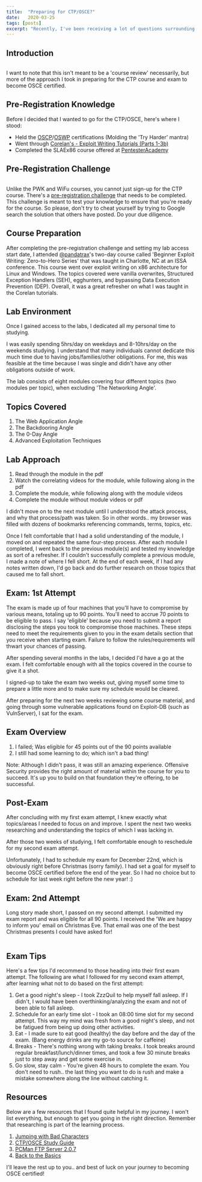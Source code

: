 ```yaml
---
title:  "Preparing for CTP/OSCE?"
date:   2020-03-25
tags: [posts]
excerpt: "Recently, I've been receiving a lot of questions surrounding the CTP course, and my goal is to answer as many of those questions/tips within this blog."
---
```

Introduction
---
<img src="{{ site.url }}{{ site.baseurl }}/images/offsec-student-certified-emblem-rgb-osce.png" alt="">

I want to note that this isn't meant to be a 'course review' necessarily, but more of the approach I took in preparing for the CTP course and exam to become OSCE certified.

Pre-Registration Knowledge
---
Before I decided that I wanted to go for the CTP/OSCE, here's where I stood:
- Held the [OSCP](https://www.offensive-security.com/pwk-oscp/)/[OSWP](https://www.offensive-security.com/wifu-oswp/) certifications (Molding the 'Try Harder' mantra)
- Went through [Corelan's - Exploit Writing Tutorials (Parts 1-3b)](https://www.corelan.be/index.php/articles/)
- Completed the SLAEx86 course offered at [PentesterAcademy](https://www.pentesteracademy.com/course?id=3)

Pre-Registration Challenge
---
<img src="{{ site.url }}{{ site.baseurl }}/images/fc4-me.png" alt="">

Unlike the PWK and WiFu courses, you cannot just sign-up for the CTP course. There's a [pre-registration challenge](http://www.fc4.me/) that needs to be completed. This challenge is meant to test your knowledge to ensure that you're ready for the course. So please, don't try to cheat yourself by trying to Google search the solution that others have posted. Do your due diligence.

Course Preparation
---
After completing the pre-registration challenge and setting my lab access start date, I attended [@pandatrax](https://twitter.com/pandatrax)'s two-day course called 'Beginner Exploit Writing: Zero-to-Hero Series' that was taught in Charlotte, NC at an ISSA conference. This course went over exploit writing on x86 architecture for Linux and Windows. The topics covered were vanilla overwrites, Structured Exception Handlers (SEH), egghunters, and bypassing Data Execution Prevention (DEP). Overall, it was a great refresher on what I was taught in the Corelan tutorials.

Lab Environment
---
Once I gained access to the labs, I dedicated all my personal time to studying. 

I was easily spending 5hrs/day on weekdays and 8-10hrs/day on the weekends studying. I understand that many individuals cannot dedicate this much time due to having jobs/families/other obligations. For me, this was feasible at the time because I was single and didn't have any other obligations outside of work.

The lab consists of eight modules covering four different topics (two modules per topic), when excluding 'The Networking Angle'.

Topics Covered
---
1. The Web Application Angle
2. The Backdooring Angle
3. The 0-Day Angle
4. Advanced Exploitation Techniques 

Lab Approach
---
1. Read through the module in the pdf
2. Watch the correlating videos for the module, while following along in the pdf
3. Complete the module, while following along with the module videos
4. Complete the module without module videos or pdf

I didn't move on to the next module until I understood the attack process, and why that process/path was taken. So in other words.. my browser was filled with dozens of bookmarks referencing commands, terms, topics, etc.

Once I felt comfortable that I had a solid understanding of the module, I moved on and repeated the same four-step process. After each module I completed, I went back to the previous module(s) and tested my knowledge as sort of a refresher. If I couldn't successfully complete a previous module, I made a note of where I fell short. At the end of each week, if I had any notes written down, I'd go back and do further research on those topics that caused me to fall short.

Exam: 1st Attempt
---
The exam is made up of four machines that you'll have to compromise by various means, totaling up to 90 points. You'll need to accrue 70 points to be eligible to pass. I say 'eligible' because you need to submit a report disclosing the steps you took to compromise those machines. These steps need to meet the requirements given to you in the exam details section that you receive when starting exam. Failure to follow the rules/requirements will thwart your chances of passing.

After spending several months in the labs, I decided I'd have a go at the exam. I felt comfortable enough with all the topics covered in the course to give it a shot.

I signed-up to take the exam two weeks out, giving myself some time to prepare a little more and to make sure my schedule would be cleared.

After preparing for the next two weeks reviewing some course material, and going through some vulnerable applications found on Exploit-DB (such as VulnServer), I sat for the exam.

Exam Overview
---
1. I failed; Was eligible for 45 points out of the 90 points available
2. I still had some learning to do; which isn't a bad thing!

Note: Although I didn't pass, it was still an amazing experience. Offensive Security provides the right amount of material within the course for you to succeed. It's up you to build on that foundation they're offering, to be successful.

Post-Exam
---
After concluding with my first exam attempt, I knew exactly what topics/areas I needed to focus on and improve. I spent the next two weeks researching and understanding the topics of which I was lacking in.

After those two weeks of studying, I felt comfortable enough to reschedule for my second exam attempt.

Unfortunately, I had to schedule my exam for December 22nd, which is obviously right before Christmas (sorry family). I had set a goal for myself to become OSCE certified before the end of the year. So I had no choice but to schedule for last week right before the new year! :)

Exam: 2nd Attempt
---
Long story made short, I passed on my second attempt. I submitted my exam report and was eligible for all 90 points. I received the 'We are happy to inform you' email on Christmas Eve. That email was one of the best Christmas presents I could have asked for!

<img src="{{ site.url }}{{ site.baseurl }}/images/osce-cert.png" alt="">

Exam Tips
---
Here's a few tips I'd recommend to those heading into their first exam attempt. The following are what I followed for my second exam attempt, after learning what not to do based on the first attempt:
1. Get a good night's sleep - I took ZzzQuil to help myself fall asleep. If I didn't, I would have been overthinking/analyzing the exam and not of been able to fall asleep.
2. Schedule for an early time slot - I took an 08:00 time slot for my second attempt. This way my mind was fresh from a good night's sleep, and not be fatigued from being up doing other activities.
3. Eat - I made sure to eat good (healthy) the day before and the day of the exam. (Bang energy drinks are my go-to source for caffeine)
4. Breaks - There's nothing wrong with taking breaks. I took breaks around regular breakfast/lunch/dinner times, and took a few 30 minute breaks just to step away and get some exercise in.
5. Go slow, stay calm - You're given 48 hours to complete the exam. You don't need to rush.. the last thing you want to do is rush and make a mistake somewhere along the line without catching it.

Resources
---
Below are a few resources that I found quite helpful in my journey. I won't list everything, but enough to get you going in the right direction. Remember that researching is part of the learning process. 

1. [Jumping with Bad Characters](https://buffered.io/posts/jumping-with-bad-chars/)
2. [CTP/OSCE Study Guide](https://tulpa-security.com/2017/07/18/288/amp)
3. [PCMan FTP Server 2.0.7](https://www.exploit-db.com/exploits/37731)
4. [Back to the Basics](https://www.securitysift.com/windows-exploit-development-part-1-basics/)

I'll leave the rest up to you.. and best of luck on your journey to becoming OSCE certified! 